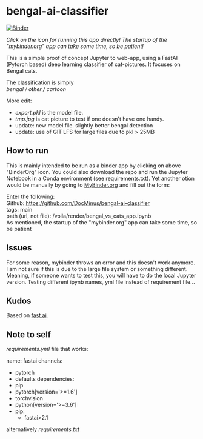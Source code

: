 # bengal-ai-classifier

[![Binder](https://mybinder.org/badge_logo.svg)](https://mybinder.org/v2/gh/DocMinus/bengal-ai-classifier/main?filepath=bengal_vs_cats_app.ipynb)

*Click on the icon for running this app directly! The startup of the "mybinder.org" app can take some time, so be patient!*

This is a simple proof of concept Jupyter to web-app, using a FastAI (Pytorch based) deep learning classifier of cat-pictures. It focuses on Bengal cats.

The classification is simply<br> 
*bengal / other / cartoon*

More edit:<br>
- *export.pkl* is the model file.
- *tmp.jpg* is cat picture to test if one doesn't have one handy.
- update: new model file. slightly better bengal detection
- update: use of GIT LFS for large files due to pkl > 25MB

## How to run

This is mainly intended to be run as a binder app by clicking on above "BinderOrg" icon. 
You could also download the repo and run the Jupyter Notebook in a Conda environment (see requirements.txt).
Yet another otion would be manually by going to [MyBinder.org](https://mybinder.org) and fill out the form:

Enter the following:<br>
Github: https://github.com/DocMinus/bengal-ai-classifier <br>
tags: main <br>
path (url, not file): /voila/render/bengal_vs_cats_app.ipynb <br>
As mentioned, the startup of the "mybinder.org" app can take some time, so be patient 

## Issues
For some reason, mybinder throws an error and this doesn't work anymore. I am not sure if this is due to the large file system or something different.<br>
Meaning, if someone wants to test this, you will have to do the local Jupyter version. Testing different ipynb names, yml file instead of requirement file...


## Kudos
Based on [fast.ai](https://www.fast.ai/).

## Note to self
*requirements.yml* file that works:

name: fastai
channels:
  - pytorch
  - defaults
dependencies:
  - pip
  - pytorch[version='>=1.6']
  - torchvision
  - python[version='>=3.6']
  - pip:
    - fastai>2.1

alternatively *requirements.txt* 
